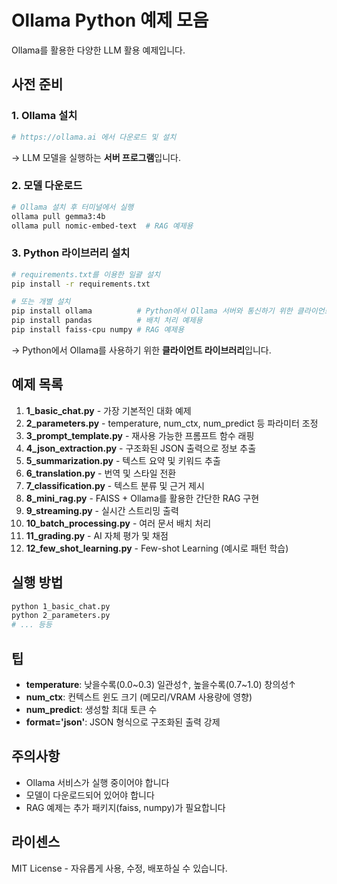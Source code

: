 # Ollama Python 예제 모음

Ollama를 활용한 다양한 LLM 활용 예제입니다.

## 사전 준비

### 1. Ollama 설치
```bash
# https://ollama.ai 에서 다운로드 및 설치
```
→ LLM 모델을 실행하는 **서버 프로그램**입니다.

### 2. 모델 다운로드
```bash
# Ollama 설치 후 터미널에서 실행
ollama pull gemma3:4b
ollama pull nomic-embed-text  # RAG 예제용
```

### 3. Python 라이브러리 설치
```bash
# requirements.txt를 이용한 일괄 설치
pip install -r requirements.txt

# 또는 개별 설치
pip install ollama          # Python에서 Ollama 서버와 통신하기 위한 클라이언트 라이브러리
pip install pandas          # 배치 처리 예제용
pip install faiss-cpu numpy # RAG 예제용
```
→ Python에서 Ollama를 사용하기 위한 **클라이언트 라이브러리**입니다.

## 예제 목록

1. **1_basic_chat.py** - 가장 기본적인 대화 예제
2. **2_parameters.py** - temperature, num_ctx, num_predict 등 파라미터 조정
3. **3_prompt_template.py** - 재사용 가능한 프롬프트 함수 래핑
4. **4_json_extraction.py** - 구조화된 JSON 출력으로 정보 추출
5. **5_summarization.py** - 텍스트 요약 및 키워드 추출
6. **6_translation.py** - 번역 및 스타일 전환
7. **7_classification.py** - 텍스트 분류 및 근거 제시
8. **8_mini_rag.py** - FAISS + Ollama를 활용한 간단한 RAG 구현
9. **9_streaming.py** - 실시간 스트리밍 출력
10. **10_batch_processing.py** - 여러 문서 배치 처리
11. **11_grading.py** - AI 자체 평가 및 채점
12. **12_few_shot_learning.py** - Few-shot Learning (예시로 패턴 학습)

## 실행 방법

```bash
python 1_basic_chat.py
python 2_parameters.py
# ... 등등
```

## 팁

- **temperature**: 낮을수록(0.0~0.3) 일관성↑, 높을수록(0.7~1.0) 창의성↑
- **num_ctx**: 컨텍스트 윈도 크기 (메모리/VRAM 사용량에 영향)
- **num_predict**: 생성할 최대 토큰 수
- **format='json'**: JSON 형식으로 구조화된 출력 강제

## 주의사항

- Ollama 서비스가 실행 중이어야 합니다
- 모델이 다운로드되어 있어야 합니다
- RAG 예제는 추가 패키지(faiss, numpy)가 필요합니다

## 라이센스

MIT License - 자유롭게 사용, 수정, 배포하실 수 있습니다.

